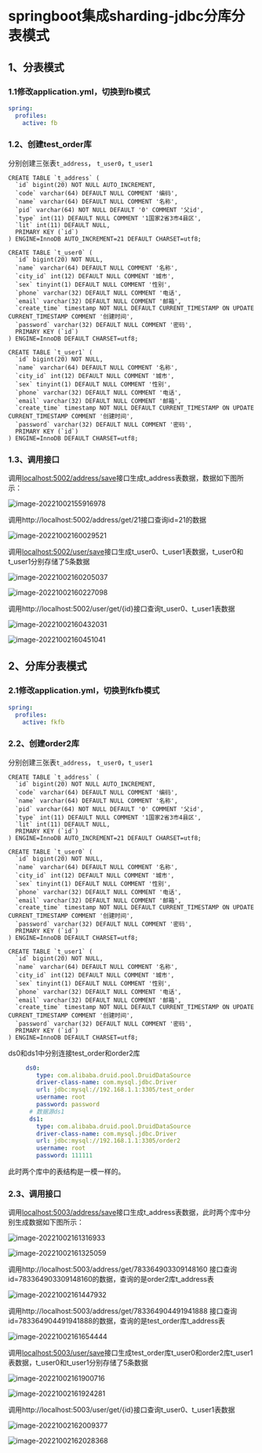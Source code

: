 # springboot集成sharding-jdbc分库分表模式

## 1、分表模式

### 1.1修改application.yml，切换到fb模式

```yaml
spring:
  profiles:
    active: fb
```



### 1.2、创建test_order库

分别创建三张表`t_address`， `t_user0`，`t_user1`

```mysql
CREATE TABLE `t_address` (
  `id` bigint(20) NOT NULL AUTO_INCREMENT,
  `code` varchar(64) DEFAULT NULL COMMENT '编码',
  `name` varchar(64) DEFAULT NULL COMMENT '名称',
  `pid` varchar(64) NOT NULL DEFAULT '0' COMMENT '父id',
  `type` int(11) DEFAULT NULL COMMENT '1国家2省3市4县区',
  `lit` int(11) DEFAULT NULL,
  PRIMARY KEY (`id`)
) ENGINE=InnoDB AUTO_INCREMENT=21 DEFAULT CHARSET=utf8;

CREATE TABLE `t_user0` (
  `id` bigint(20) NOT NULL,
  `name` varchar(64) DEFAULT NULL COMMENT '名称',
  `city_id` int(12) DEFAULT NULL COMMENT '城市',
  `sex` tinyint(1) DEFAULT NULL COMMENT '性别',
  `phone` varchar(32) DEFAULT NULL COMMENT '电话',
  `email` varchar(32) DEFAULT NULL COMMENT '邮箱',
  `create_time` timestamp NOT NULL DEFAULT CURRENT_TIMESTAMP ON UPDATE CURRENT_TIMESTAMP COMMENT '创建时间',
  `password` varchar(32) DEFAULT NULL COMMENT '密码',
  PRIMARY KEY (`id`)
) ENGINE=InnoDB DEFAULT CHARSET=utf8;

CREATE TABLE `t_user1` (
  `id` bigint(20) NOT NULL,
  `name` varchar(64) DEFAULT NULL COMMENT '名称',
  `city_id` int(12) DEFAULT NULL COMMENT '城市',
  `sex` tinyint(1) DEFAULT NULL COMMENT '性别',
  `phone` varchar(32) DEFAULT NULL COMMENT '电话',
  `email` varchar(32) DEFAULT NULL COMMENT '邮箱',
  `create_time` timestamp NOT NULL DEFAULT CURRENT_TIMESTAMP ON UPDATE CURRENT_TIMESTAMP COMMENT '创建时间',
  `password` varchar(32) DEFAULT NULL COMMENT '密码',
  PRIMARY KEY (`id`)
) ENGINE=InnoDB DEFAULT CHARSET=utf8;
```

### 1.3、调用接口

调用[localhost:5002/address/save](http://localhost:5002/address/save)接口生成t_address表数据，数据如下图所示：

![image-20221002155916978](../img/image-20221002155916978.png)

调用http://localhost:5002/address/get/21接口查询id=21的数据

![image-20221002160029521](../img/image-20221002160029521.png)





调用[localhost:5002/user/save](http://localhost:5002/user/save)接口生成t_user0、t_user1表数据，t_user0和t_user1分别存储了5条数据

![image-20221002160205037](../img/image-20221002160205037.png)

![image-20221002160227098](../img/image-20221002160227098.png)

调用http://localhost:5002/user/get/{id}接口查询t_user0、t_user1表数据

![image-20221002160432031](../img/image-20221002160432031.png)

![image-20221002160451041](../img/image-20221002160451041.png)

## 2、分库分表模式

### 2.1修改application.yml，切换到fkfb模式

```yaml
spring:
  profiles:
    active: fkfb
```

### 2.2、创建order2库

分别创建三张表`t_address`， `t_user0`，`t_user1`

```mysql
CREATE TABLE `t_address` (
  `id` bigint(20) NOT NULL AUTO_INCREMENT,
  `code` varchar(64) DEFAULT NULL COMMENT '编码',
  `name` varchar(64) DEFAULT NULL COMMENT '名称',
  `pid` varchar(64) NOT NULL DEFAULT '0' COMMENT '父id',
  `type` int(11) DEFAULT NULL COMMENT '1国家2省3市4县区',
  `lit` int(11) DEFAULT NULL,
  PRIMARY KEY (`id`)
) ENGINE=InnoDB AUTO_INCREMENT=21 DEFAULT CHARSET=utf8;

CREATE TABLE `t_user0` (
  `id` bigint(20) NOT NULL,
  `name` varchar(64) DEFAULT NULL COMMENT '名称',
  `city_id` int(12) DEFAULT NULL COMMENT '城市',
  `sex` tinyint(1) DEFAULT NULL COMMENT '性别',
  `phone` varchar(32) DEFAULT NULL COMMENT '电话',
  `email` varchar(32) DEFAULT NULL COMMENT '邮箱',
  `create_time` timestamp NOT NULL DEFAULT CURRENT_TIMESTAMP ON UPDATE CURRENT_TIMESTAMP COMMENT '创建时间',
  `password` varchar(32) DEFAULT NULL COMMENT '密码',
  PRIMARY KEY (`id`)
) ENGINE=InnoDB DEFAULT CHARSET=utf8;

CREATE TABLE `t_user1` (
  `id` bigint(20) NOT NULL,
  `name` varchar(64) DEFAULT NULL COMMENT '名称',
  `city_id` int(12) DEFAULT NULL COMMENT '城市',
  `sex` tinyint(1) DEFAULT NULL COMMENT '性别',
  `phone` varchar(32) DEFAULT NULL COMMENT '电话',
  `email` varchar(32) DEFAULT NULL COMMENT '邮箱',
  `create_time` timestamp NOT NULL DEFAULT CURRENT_TIMESTAMP ON UPDATE CURRENT_TIMESTAMP COMMENT '创建时间',
  `password` varchar(32) DEFAULT NULL COMMENT '密码',
  PRIMARY KEY (`id`)
) ENGINE=InnoDB DEFAULT CHARSET=utf8;
```

ds0和ds1中分别连接test_order和order2库

```yaml
	 ds0:
        type: com.alibaba.druid.pool.DruidDataSource
        driver-class-name: com.mysql.jdbc.Driver
        url: jdbc:mysql://192.168.1.1:3305/test_order
        username: root
        password: password
      # 数据源ds1
      ds1:
        type: com.alibaba.druid.pool.DruidDataSource
        driver-class-name: com.mysql.jdbc.Driver
        url: jdbc:mysql://192.168.1.1:3305/order2
        username: root
        password: 111111
```

此时两个库中的表结构是一模一样的。



### 2.3、调用接口

调用[localhost:5003/address/save](http://localhost:5003/address/save)接口生成t_address表数据，此时两个库中分别生成数据如下图所示：

![image-20221002161316933](../img/image-20221002161316933.png)

![image-20221002161325059](../img/image-20221002161325059.png)



调用http://localhost:5003/address/get/783364903309148160 接口查询id=783364903309148160的数据，查询的是order2库t_address表

![image-20221002161447932](../img/image-20221002161447932.png)

调用http://localhost:5003/address/get/783364904491941888 接口查询id=783364904491941888的数据，查询的是test_order库t_address表

![image-20221002161654444](../img/image-20221002161654444.png)



调用[localhost:5003/user/save](http://localhost:5003/user/save)接口生成test_order库t_user0和order2库t_user1表数据，t_user0和t_user1分别存储了5条数据

![image-20221002161900716](../img/image-20221002161900716.png)

![image-20221002161924281](../img/image-20221002161924281.png)

调用http://localhost:5003/user/get/{id}接口查询t_user0、t_user1表数据

![image-20221002162009377](../img/image-20221002162009377.png)



![image-20221002162028368](../img/image-20221002162028368.png)